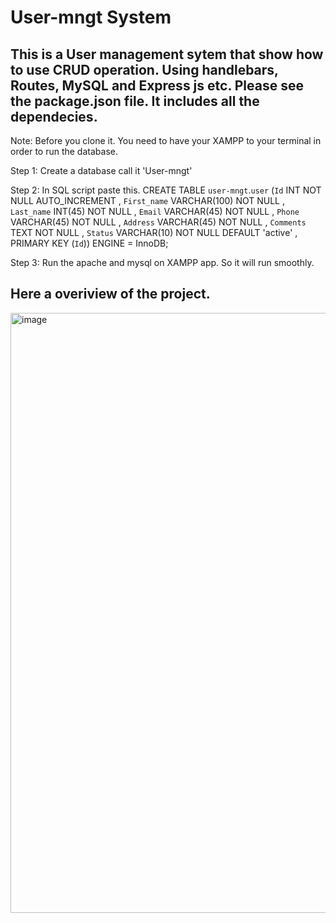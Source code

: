 # User-mngt System

## This is a User management sytem that show how to use CRUD operation. Using handlebars, Routes, MySQL and Express js etc. Please see the package.json file. It includes all the dependecies.

Note: Before you clone it. You need to have your XAMPP to your terminal in order to run the database.

Step 1: Create a database call it 'User-mngt'

Step 2: In SQL script paste this.
CREATE TABLE `user-mngt`.`user` (`Id` INT NOT NULL AUTO_INCREMENT , `First_name` VARCHAR(100) NOT NULL , `Last_name` INT(45) NOT NULL , `Email` VARCHAR(45) NOT NULL , `Phone` VARCHAR(45) NOT NULL , `Address` VARCHAR(45) NOT NULL , `Comments` TEXT NOT NULL , `Status` VARCHAR(10) NOT NULL DEFAULT 'active' , PRIMARY KEY (`Id`)) ENGINE = InnoDB;

Step 3: Run the apache and mysql on XAMPP app. So it will run smoothly.

## Here a overiview of the project.

<img width="960" alt="image" src="https://github.com/jpalero/User-mngt/assets/131837340/551f17c5-50a9-4d36-96eb-a4ed0f318352">

